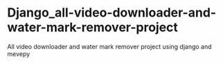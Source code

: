 # Django_all-video-downloader-and-water-mark-remover-project
All video downloader and water mark remover project using django and mevepy
